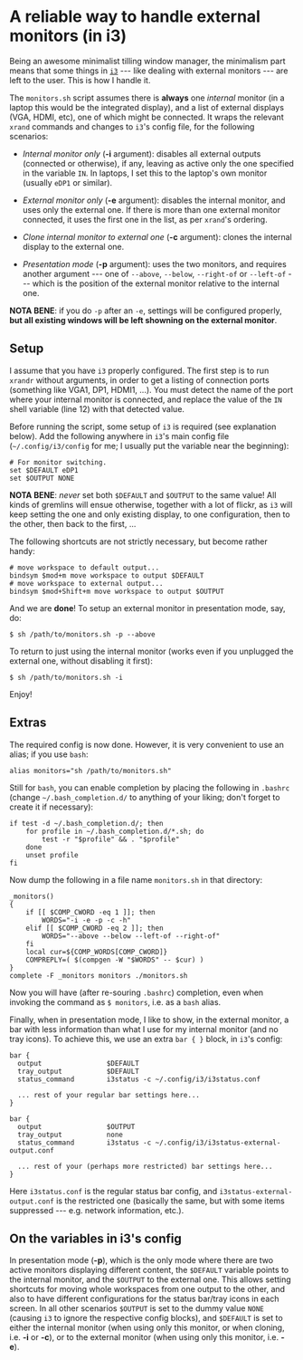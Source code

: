 # A reliable way to handle external monitors (in i3) #

Being an awesome minimalist tilling window manager, the minimalism part means that some things in [`i3`](https://i3wm.org/) --- like dealing with external monitors --- are left to the user. This is how I handle it.

The `monitors.sh` script assumes there is **always** one *internal* monitor (in a laptop this would be the integrated display), and a list of external displays (VGA, HDMI, etc), one of which might be connected. It wraps the relevant `xrand` commands and changes to `i3`'s config file, for the following scenarios:

- *Internal monitor only* (**-i** argument): disables all external outputs (connected or otherwise), if any, leaving as active only the one specified in the variable `IN`. In laptops, I set this to the laptop's own monitor (usually `eDP1` or similar).

- *External monitor only* (**-e** argument): disables the internal monitor, and uses only the external one. If there is more than one external monitor connected, it uses the first one in the list, as per `xrand`'s ordering.

- *Clone internal monitor to external one* (**-c** argument): clones the internal display to the external one.

- *Presentation mode* (**-p** argument): uses the two monitors, and requires another argument --- one of `--above`, `--below`, `--right-of` or `--left-of` --- which is the position of the external monitor relative to the internal one.

**NOTA BENE**: if you do `-p` after an `-e`, settings will be configured properly, **but all existing windows will be left showning on the external monitor**.

## Setup

I assume that you have `i3` properly configured. The first step is to run `xrandr` without arguments, in order to get a listing of connection ports (something like VGA1, DP1, HDMI1, ...). You must detect the name of the port where your internal monitor is connected, and replace the value of the `IN` shell variable (line 12) with that detected value.

Before running the script, some setup of `i3` is required (see explanation below). Add the following anywhere in `i3`'s main config file (`~/.config/i3/config` for me; I usually put the variable near the beginning):

~~~ {.config .numberLines}
# For monitor switching.
set $DEFAULT eDP1
set $OUTPUT NONE
~~~

**NOTA BENE**: *never* set both `$DEFAULT` and `$OUTPUT` to the same value! All kinds of gremlins will ensue otherwise, together with a lot of flickr, as `i3` will keep setting the one and only existing display, to one configuration, then to the other, then back to the first, ...

The following shortcuts are not strictly necessary, but become rather handy:

~~~ {.text .numberLines}
# move workspace to default output...
bindsym $mod+m move workspace to output $DEFAULT
# move workspace to external output...
bindsym $mod+Shift+m move workspace to output $OUTPUT
~~~

And we are **done**! To setup an external monitor in presentation mode, say, do:

~~~ {.shell .numberLines}
$ sh /path/to/monitors.sh -p --above
~~~

To return to just using the internal monitor (works even if you unplugged the external one, without disabling it first):

~~~ {.shell .numberLines}
$ sh /path/to/monitors.sh -i
~~~

Enjoy!

## Extras

The required config is now done. However, it is very convenient to use an alias; if you use `bash`:

~~~ {.shell .numberLines}
alias monitors="sh /path/to/monitors.sh"
~~~

Still for `bash`, you can enable completion by placing the following in `.bashrc` (change `~/.bash_completion.d/` to anything of your liking; don't forget to create it if necessary):

~~~ {.shell .numberLines}
if test -d ~/.bash_completion.d/; then
	for profile in ~/.bash_completion.d/*.sh; do
		test -r "$profile" && . "$profile"
	done
	unset profile
fi
~~~

Now dump the following in a file name `monitors.sh` in that directory:

~~~ {.shell .numberLines}
_monitors()
{
	if [[ $COMP_CWORD -eq 1 ]]; then
		WORDS="-i -e -p -c -h"
	elif [[ $COMP_CWORD -eq 2 ]]; then
		WORDS="--above --below --left-of --right-of"
	fi
	local cur=${COMP_WORDS[COMP_CWORD]}
	COMPREPLY=( $(compgen -W "$WORDS" -- $cur) )
}
complete -F _monitors monitors ./monitors.sh
~~~

Now you will have (after re-souring `.bashrc`) completion, even when invoking the command as `$ monitors`, i.e. as a `bash` alias.

Finally, when in presentation mode, I like to show, in the external monitor, a bar with less information than what I use for my internal monitor (and no tray icons). To achieve this, we use an extra `bar { }` block, in `i3`'s config:

~~~ {.text .numberLines}
bar {
  output                $DEFAULT
  tray_output           $DEFAULT
  status_command        i3status -c ~/.config/i3/i3status.conf

  ... rest of your regular bar settings here...
}

bar {
  output                $OUTPUT
  tray_output           none
  status_command        i3status -c ~/.config/i3/i3status-external-output.conf

  ... rest of your (perhaps more restricted) bar settings here...
}
~~~

Here `i3status.conf` is the regular status bar config, and `i3status-external-output.conf` is the restricted one (basically the same, but with some items suppressed --- e.g. network information, etc.).

## On the variables in i3's config

In presentation mode (**-p**), which is the only mode where there are two active monitors displaying different content, the `$DEFAULT` variable points to the internal monitor, and the `$OUTPUT` to the external one. This allows setting shortcuts for moving whole workspaces from one output to the other, and also to have different configurations for the status bar/tray icons in each screen. In all other scenarios `$OUTPUT` is set to the dummy value `NONE` (causing `i3` to ignore the respective config blocks), and `$DEFAULT` is set to either the internal monitor (when using only this monitor, or when cloning, i.e. **-i** or **-c**), or to the external monitor (when using only this monitor, i.e. **-e**).
